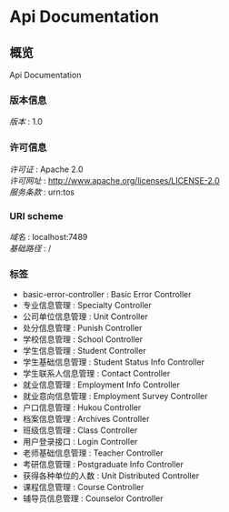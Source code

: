 # Api Documentation


<a name="overview"></a>
## 概览
Api Documentation


### 版本信息
*版本* : 1.0


### 许可信息
*许可证* : Apache 2.0  
*许可网址* : http://www.apache.org/licenses/LICENSE-2.0  
*服务条款* : urn:tos


### URI scheme
*域名* : localhost:7489  
*基础路径* : /


### 标签

* basic-error-controller : Basic Error Controller
* 专业信息管理 : Specialty Controller
* 公司单位信息管理 : Unit Controller
* 处分信息管理 : Punish Controller
* 学校信息管理 : School Controller
* 学生信息管理 : Student Controller
* 学生基础信息管理 : Student Status Info Controller
* 学生联系人信息管理 : Contact Controller
* 就业信息管理 : Employment Info Controller
* 就业意向信息管理 : Employment Survey Controller
* 户口信息管理 : Hukou Controller
* 档案信息管理 : Archives Controller
* 班级信息管理 : Class Controller
* 用户登录接口 : Login Controller
* 老师基础信息管理 : Teacher Controller
* 考研信息管理 : Postgraduate Info Controller
* 获得各种单位的人数 : Unit Distributed Controller
* 课程信息管理 : Course Controller
* 辅导员信息管理 : Counselor Controller



